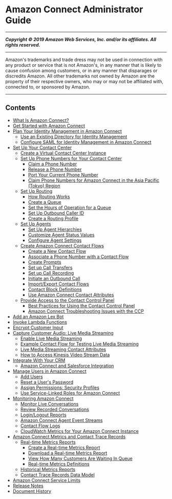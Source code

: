 # Amazon Connect Administrator Guide

-----
*****Copyright &copy; 2019 Amazon Web Services, Inc. and/or its affiliates. All rights reserved.*****

-----
Amazon's trademarks and trade dress may not be used in 
     connection with any product or service that is not Amazon's, 
     in any manner that is likely to cause confusion among customers, 
     or in any manner that disparages or discredits Amazon. All other 
     trademarks not owned by Amazon are the property of their respective
     owners, who may or may not be affiliated with, connected to, or 
     sponsored by Amazon.

-----
## Contents
+ [What Is Amazon Connect?](what-is-amazon-connect.md)
+ [Get Started with Amazon Connect](amazon-connect-get-started.md)
+ [Plan Your Identity Management in Amazon Connect](connect-identity-management.md)
   + [Use an Existing Directory for Identity Management](directory-service.md)
   + [Configure SAML for Identity Management in Amazon Connect](configure-saml.md)
+ [Set Up Your Contact Center](amazon-connect-contact-centers.md)
   + [Create a Virtual Contact Center Instance](amazon-connect-instances.md)
   + [Set Up Phone Numbers for Your Contact Center](contact-center-phone-number.md)
      + [Claim a Phone Number](claim-phone-number.md)
      + [Release a Phone Number](release-phone-number.md)
      + [Port Your Current Phone Number](port-phone-number.md)
      + [Claim Phone Numbers for Amazon Connect in the Asia Pacific (Tokyo) Region](connect-tokyo-region.md)
   + [Set Up Routing](connect-queues.md)
      + [How Routing Works](about-routing.md)
      + [Create a Queue](create-queue.md)
      + [Set the Hours of Operation for a Queue](set-hours-operation.md)
      + [Set Up Outbound Caller ID](queues-callerid.md)
      + [Create a Routing Profile](routing-profiles.md)
   + [Set Up Agents](connect-agents.md)
      + [Set Up Agent Hierarchies](agent-hierarchy.md)
      + [Customize Agent Status Values](agent-status.md)
      + [Configure Agent Settings](configure-agents.md)
   + [Create Amazon Connect Contact Flows](connect-contact-flows.md)
      + [Create a New Contact Flow](create-contact-flow.md)
      + [Associate a Phone Number with a Contact Flow](associate-phone-number.md)
      + [Create Prompts](prompts.md)
      + [Set up Call Transfers](transfer.md)
      + [Set up Call Recording](set-up-recordings.md)
      + [Initiate an Outbound Call](using-call-number-block.md)
      + [Import/Export Contact Flows](contact-flow-import-export.md)
      + [Contact Block Definitions](contact-blocks.md)
      + [Use Amazon Connect Contact Attributes](connect-contact-attributes.md)
   + [Provide Access to the Contact Control Panel](amazon-connect-contact-control-panel.md)
      + [Best Practices for Using the Contact Control Panel](bp-ccp.md)
      + [Amazon Connect Troubleshooting Issues with the CCP](troubleshooting.md)
+ [Add an Amazon Lex Bot](amazon-lex.md)
+ [Invoke Lambda Functions](connect-lambda-functions.md)
+ [Encrypt Customer Input](contact-flow-keys.md)
+ [Capture Customer Audio: Live Media Streaming](customer-voice-streams.md)
   + [Enable Live Media Streaming](enable-live-media-streams.md)
   + [Example Contact Flow for Testing Live Media Streaming](use-media-streams-blocks.md)
   + [Live Media Streaming Contact Attributes](media-streaming-attributes.md)
   + [How to Access Kinesis Video Stream Data](access-media-stream-data.md)
+ [Integrate With Your CRM](crm.md)
   + [Amazon Connect and Salesforce Integration](salesforce-integration.md)
+ [Manage Users in Amazon Connect](connect-security.md)
   + [Add Users](user-management.md)
   + [Reset a User's Password](password-reset.md)
   + [Assign Permissions: Security Profiles](connect-security-profiles.md)
   + [Use Service-Linked Roles for Amazon Connect](connect-slr.md)
+ [Monitoring Amazon Connect](monitoring-amazon-connect.md)
   + [Monitor Live Conversations](monitor-conversations.md)
   + [Review Recorded Conversations](recordings.md)
   + [Login/Logout Reports](login-logout-reports.md)
   + [Amazon Connect Agent Event Streams](agent-event-streams.md)
   + [Contact Flow Logs](contact-flow-logs.md)
   + [CloudWatch Metrics for Your Amazon Connect Instance](monitoring-cloudwatch.md)
+ [Amazon Connect Metrics and Contact Trace Records](amazon-connect-metrics.md)
   + [Real-time Metrics Reports](real-time-metrics-reports.md)
      + [Create a Real-time Metrics Report](create-real-time-report.md)
      + [Download a Real-time Metrics Report](download-real-time-metrics-report.md)
      + [View How Many Customers Are Waiting In Queue](call-back.md)
      + [Real-time Metrics Definitions](real-time-metrics-definitions.md)
   + [Historical Metrics Reports](historical-metrics.md)
   + [Contact Trace Records Data Model](ctr-data-model.md)
+ [Amazon Connect Service Limits](amazon-connect-service-limits.md)
+ [Release Notes](amazon-connect-release-notes.md)
+ [Document History](doc-history.md)